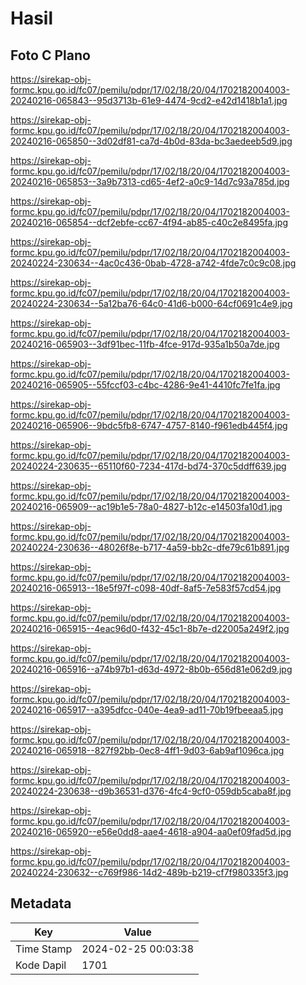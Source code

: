# Hasil

## Foto C Plano

https://sirekap-obj-formc.kpu.go.id/fc07/pemilu/pdpr/17/02/18/20/04/1702182004003-20240216-065843--95d3713b-61e9-4474-9cd2-e42d1418b1a1.jpg

https://sirekap-obj-formc.kpu.go.id/fc07/pemilu/pdpr/17/02/18/20/04/1702182004003-20240216-065850--3d02df81-ca7d-4b0d-83da-bc3aedeeb5d9.jpg

https://sirekap-obj-formc.kpu.go.id/fc07/pemilu/pdpr/17/02/18/20/04/1702182004003-20240216-065853--3a9b7313-cd65-4ef2-a0c9-14d7c93a785d.jpg

https://sirekap-obj-formc.kpu.go.id/fc07/pemilu/pdpr/17/02/18/20/04/1702182004003-20240216-065854--dcf2ebfe-cc67-4f94-ab85-c40c2e8495fa.jpg

https://sirekap-obj-formc.kpu.go.id/fc07/pemilu/pdpr/17/02/18/20/04/1702182004003-20240224-230634--4ac0c436-0bab-4728-a742-4fde7c0c9c08.jpg

https://sirekap-obj-formc.kpu.go.id/fc07/pemilu/pdpr/17/02/18/20/04/1702182004003-20240224-230634--5a12ba76-64c0-41d6-b000-64cf0691c4e9.jpg

https://sirekap-obj-formc.kpu.go.id/fc07/pemilu/pdpr/17/02/18/20/04/1702182004003-20240216-065903--3df91bec-11fb-4fce-917d-935a1b50a7de.jpg

https://sirekap-obj-formc.kpu.go.id/fc07/pemilu/pdpr/17/02/18/20/04/1702182004003-20240216-065905--55fccf03-c4bc-4286-9e41-4410fc7fe1fa.jpg

https://sirekap-obj-formc.kpu.go.id/fc07/pemilu/pdpr/17/02/18/20/04/1702182004003-20240216-065906--9bdc5fb8-6747-4757-8140-f961edb445f4.jpg

https://sirekap-obj-formc.kpu.go.id/fc07/pemilu/pdpr/17/02/18/20/04/1702182004003-20240224-230635--65110f60-7234-417d-bd74-370c5ddff639.jpg

https://sirekap-obj-formc.kpu.go.id/fc07/pemilu/pdpr/17/02/18/20/04/1702182004003-20240216-065909--ac19b1e5-78a0-4827-b12c-e14503fa10d1.jpg

https://sirekap-obj-formc.kpu.go.id/fc07/pemilu/pdpr/17/02/18/20/04/1702182004003-20240224-230636--48026f8e-b717-4a59-bb2c-dfe79c61b891.jpg

https://sirekap-obj-formc.kpu.go.id/fc07/pemilu/pdpr/17/02/18/20/04/1702182004003-20240216-065913--18e5f97f-c098-40df-8af5-7e583f57cd54.jpg

https://sirekap-obj-formc.kpu.go.id/fc07/pemilu/pdpr/17/02/18/20/04/1702182004003-20240216-065915--4eac96d0-f432-45c1-8b7e-d22005a249f2.jpg

https://sirekap-obj-formc.kpu.go.id/fc07/pemilu/pdpr/17/02/18/20/04/1702182004003-20240216-065916--a74b97b1-d63d-4972-8b0b-656d81e062d9.jpg

https://sirekap-obj-formc.kpu.go.id/fc07/pemilu/pdpr/17/02/18/20/04/1702182004003-20240216-065917--a395dfcc-040e-4ea9-ad11-70b19fbeeaa5.jpg

https://sirekap-obj-formc.kpu.go.id/fc07/pemilu/pdpr/17/02/18/20/04/1702182004003-20240216-065918--827f92bb-0ec8-4ff1-9d03-6ab9af1096ca.jpg

https://sirekap-obj-formc.kpu.go.id/fc07/pemilu/pdpr/17/02/18/20/04/1702182004003-20240224-230638--d9b36531-d376-4fc4-9cf0-059db5caba8f.jpg

https://sirekap-obj-formc.kpu.go.id/fc07/pemilu/pdpr/17/02/18/20/04/1702182004003-20240216-065920--e56e0dd8-aae4-4618-a904-aa0ef09fad5d.jpg

https://sirekap-obj-formc.kpu.go.id/fc07/pemilu/pdpr/17/02/18/20/04/1702182004003-20240224-230632--c769f986-14d2-489b-b219-cf7f980335f3.jpg


## Metadata

| Key        | Value               |
| ---------- | ------------------- |
| Time Stamp | 2024-02-25 00:03:38 |
| Kode Dapil | 1701                |



